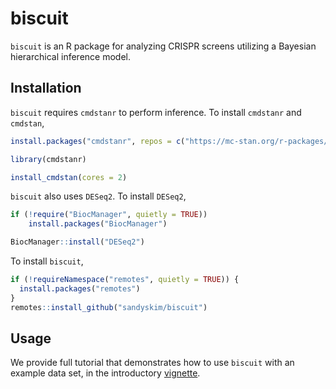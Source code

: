 
<!-- README.md is generated from README.Rmd. Please edit that file -->

# biscuit

<!-- badges: start -->
<!-- badges: end -->

`biscuit` is an R package for analyzing CRISPR screens utilizing a
Bayesian hierarchical inference model.

## Installation

`biscuit` requires `cmdstanr` to perform inference. To install
`cmdstanr` and `cmdstan`,

``` r
install.packages("cmdstanr", repos = c("https://mc-stan.org/r-packages/", getOption("repos")))

library(cmdstanr)

install_cmdstan(cores = 2)
```

`biscuit` also uses `DESeq2`. To install `DESeq2`,

``` r
if (!require("BiocManager", quietly = TRUE))
    install.packages("BiocManager")

BiocManager::install("DESeq2")
```

To install `biscuit`,

``` r
if (!requireNamespace("remotes", quietly = TRUE)) {
  install.packages("remotes")
}
remotes::install_github("sandyskim/biscuit")
```

## Usage

We provide full tutorial that demonstrates how to use `biscuit` with an
example data set, in the introductory
[vignette](https://github.com/sandyskim/biscuit/blob/main/vignettes/introduction.Rmd/).
